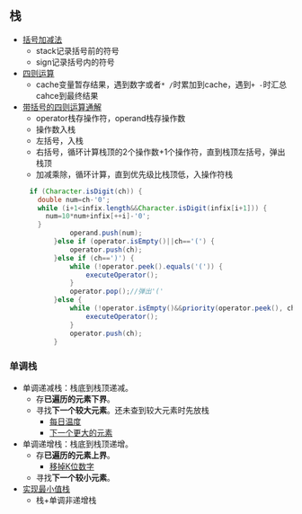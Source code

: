 ## 栈 ##

- [括号加减法](../src/stack/BasicCalculator.java)
  - stack记录括号前的符号
  - sign记录括号内的符号
- [四则运算](../src/stack/BasicCalculatorII.java)
  - cache变量暂存结果，遇到数字或者```* /```时累加到cache，遇到```+ -```时汇总cahce到最终结果
- [带括号的四则运算通解](https://github.com/hanjg/dataStructure/blob/master/dataStruct2.0/src/application/Calculator.java)
  - operator栈存操作符，operand栈存操作数
  - 操作数入栈
  - 左括号，入栈
  - 右括号，循环计算栈顶的2个操作数+1个操作符，直到栈顶左括号，弹出栈顶
  - 加减乘除，循环计算，直到优先级比栈顶低，入操作符栈
 ```java
      if (Character.isDigit(ch)) {
        double num=ch-'0';
        while (i+1<infix.length&&Character.isDigit(infix[i+1])) {
          num=10*num+infix[++i]-'0';
        }
				operand.push(num);
			}else if (operator.isEmpty()||ch=='(') {
				operator.push(ch);
			}else if (ch==')') {
				while (!operator.peek().equals('(')) {
					executeOperator();
				}
				operator.pop();//弹出'('
			}else {
				while (!operator.isEmpty()&&priority(operator.peek(), ch)>=0) {
					executeOperator();
				}
				operator.push(ch);
			}
```

### 单调栈 ###
- 单调递减栈：栈底到栈顶递减。
  - 存**已遍历的元素下界**。
  - 寻找**下一个较大元素**。还未查到较大元素时先放栈
    - [每日温度](../src/stack/DailyTemperatures.java)
    - [下一个更大的元素](../src/stack/NextGreaterElementII.java)
- 单调递增栈：栈底到栈顶递增。
  - 存**已遍历的元素上界**。
    - [移掉K位数字](../src/stack/RemoveKDigits.java)  
  - 寻找**下一个较小元素**。
- [实现最小值栈](../src/stack/MinStack.java)
  - 栈+单调非递增栈

